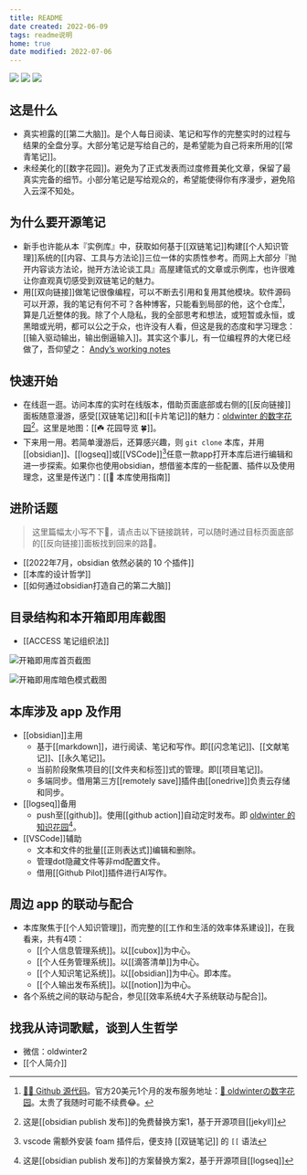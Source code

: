 ```yaml
---
title: README
date created: 2022-06-09
tags: readme说明
home: true
date modified: 2022-07-06
---
```

[![](https://api.checklyhq.com/v1/badges/checks/3117d17b-44cf-47ee-a400-68bab9a0c76e?style=flat&theme=default&responseTime=true)](https://oldwinter.top)
[![](https://api.checklyhq.com/v1/badges/checks/0861a3c7-d17c-43e6-a59a-977bc4a87b64?style=flat&theme=default&responseTime=true)](https://notes.oldwinter.top)
[![](https://api.checklyhq.com/v1/badges/checks/895cedb5-dcc4-4495-a53d-62bb5ef178be?style=flat&theme=default&responseTime=true)](https://garden.oldwinter.top)

## 这是什么

- 真实袒露的[[第二大脑]]。是个人每日阅读、笔记和写作的完整实时的过程与结果的全盘分享。大部分笔记是写给自己的，是希望能为自己将来所用的[[常青笔记]]。
- 未经美化的[[数字花园]]。避免为了正式发表而过度修葺美化文章，保留了最真实完备的细节。小部分笔记是写给观众的，希望能使得你有序漫步，避免陷入云深不知处。

## 为什么要开源笔记

- 新手也许能从本『实例库』中，获取如何基于[[双链笔记]]构建[[个人知识管理]]系统的[[内容、工具与方法论]]三位一体的实质性参考。而网上大部分『抛开内容谈方法论，抛开方法论谈工具』高屋建瓴式的文章或示例库，也许很难让你直观真切感受到双链笔记的魅力。
- 用[[双向链接]]做笔记很像编程，可以不断去引用和复用其他模块。软件源码可以开源，我的笔记有何不可？各种博客，只能看到局部的他，这个仓库[^1]，算是几近整体的我。除了个人隐私，我的全部思考和想法，或短暂或永恒，或黑暗或光明，都可以公之于众，也许没有人看，但这是我的态度和学习理念：[[输入驱动输出，输出倒逼输入]]。其实这个事儿，有一位编程界的大佬已经做了，吾仰望之： [Andyʼs working notes](https://notes.andymatuschak.org/About_these_notes)

## 快速开始

- 在线逛一逛。访问本库的实时在线版本，借助页面底部或右侧的[[反向链接]]面板随意漫游，感受[[双链笔记]]和[[卡片笔记]]的魅力：[oldwinter 的数字花园](https://notes.oldwinter.top)[^2]。这里是地图：[[☘️ 花园导览 🍀]]。
- 下来用一用。若简单漫游后，还算感兴趣，则 `git clone` 本库，并用 [[obsidian]]、[[logseq]]或[[VSCode]][^3]任意一款app打开本库后进行编辑和进一步探索。如果你也使用obsidian，想借鉴本库的一些配置、插件以及使用理念，这里是传送门：[[🧰 本库使用指南]]

## 进阶话题

> 这里篇幅太小写不下🤪，请点击以下链接跳转，可以随时通过目标页面底部的[[反向链接]]面板找到回来的路👣。

- [[2022年7月，obsidian 依然必装的 10 个插件]]
- [[本库的设计哲学]]
- [[如何通过obsidian打造自己的第二大脑]]

## 目录结构和本开箱即用库截图

- [[ACCESS 笔记组织法]]

![开箱即用库首页截图](https://my-public-pic.oss-cn-hangzhou.aliyuncs.com/202206251428706.png)

![开箱即用库暗色模式截图](https://my-public-pic.oss-cn-hangzhou.aliyuncs.com/202206251434534.png)

## 本库涉及 app 及作用

- [[obsidian]]主用
    - 基于[[markdown]]，进行阅读、笔记和写作。即[[闪念笔记]]、[[文献笔记]]、[[永久笔记]]。
    - 当前阶段聚焦项目的[[文件夹和标签]]式的管理。即[[项目笔记]]。
    - 多端同步。借用第三方[[remotely save]]插件由[[onedrive]]负责云存储和同步。
- [[logseq]]备用
    - push至[[github]]。使用[[github action]]自动定时发布。即 [oldwinter 的知识花园](https://garden.oldwinter.top/)[^4]。
- [[VSCode]]辅助
    - 文本和文件的批量[[正则表达式]]编辑和删除。
    - 管理dot隐藏文件等非md配置文件。
    - 借用[[Github Pilot]]插件进行AI写作。

## 周边 app 的联动与配合

- 本库聚焦于[[个人知识管理]]，而完整的[[工作和生活的效率体系建设]]，在我看来，共有4项：
    - [[个人信息管理系统]]。以[[cubox]]为中心。
    - [[个人任务管理系统]]。以[[滴答清单]]为中心。
    - [[个人知识笔记系统]]。以[[obsidian]]为中心。即本库。
    - [[个人输出发布系统]]。以[[notion]]为中心。
- 各个系统之间的联动与配合，参见[[效率系统4大子系统联动与配合]]。

## 找我从诗词歌赋，谈到人生哲学

- 微信：oldwinter2
- [[个人简介]]

[^1]: [👨‍💻‍ Github 源代码](https://github.com/oldwinter/knowledge-garden)。官方20美元1个月的发布服务地址：[🌲 oldwinterの数字花园](https://oldwinter.top)。太贵了我随时可能不续费😂。
[^2]: 这是[[obsidian publish 发布]]的免费替换方案1，基于开源项目[[jekyll]]
[^3]: vscode 需额外安装 foam 插件后，便支持 [[双链笔记]] 的 `[[` 语法
[^4]: 这是[[obsidian publish 发布]]的方案替换方案2，基于开源项目[[logseq]]
